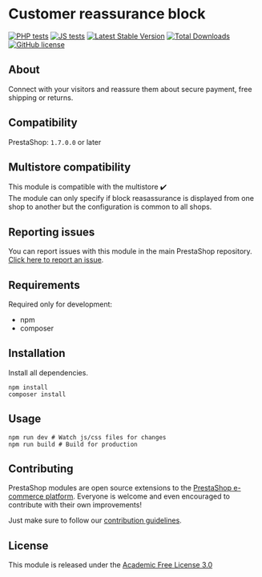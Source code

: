 # Customer reassurance block

[![PHP tests](https://github.com/PrestaShop/blockreassurance/actions/workflows/php.yml/badge.svg)](https://github.com/PrestaShop/blockreassurance/actions/workflows/php.yml)
[![JS tests](https://github.com/PrestaShop/blockreassurance/actions/workflows/js.yml/badge.svg)](https://github.com/PrestaShop/blockreassurance/actions/workflows/js.yml)
[![Latest Stable Version](https://poser.pugx.org/PrestaShop/blockreassurance/v)](//packagist.org/packages/PrestaShop/blockreassurance)
[![Total Downloads](https://poser.pugx.org/PrestaShop/blockreassurance/downloads)](//packagist.org/packages/PrestaShop/blockreassurance)
[![GitHub license](https://img.shields.io/github/license/PrestaShop/blockreassurance)](https://github.com/PrestaShop/blockreassurance/LICENSE.md)


## About

Connect with your visitors and reassure them about secure payment, free shipping or returns.

## Compatibility

PrestaShop: `1.7.0.0` or later

## Multistore compatibility

This module is compatible with the multistore :heavy_check_mark: <br/>
The module can only specify if block reasassurance is displayed from one shop to another but the configuration is common to all shops.

## Reporting issues

You can report issues with this module in the main PrestaShop repository. [Click here to report an issue][report-issue]. 

## Requirements

Required only for development:

- npm
- composer

## Installation

Install all dependencies.
```
npm install
composer install
```

## Usage

```
npm run dev # Watch js/css files for changes
npm run build # Build for production
```

## Contributing

PrestaShop modules are open source extensions to the [PrestaShop e-commerce platform][prestashop]. Everyone is welcome and even encouraged to contribute with their own improvements!

Just make sure to follow our [contribution guidelines][contribution-guidelines].

## License

This module is released under the [Academic Free License 3.0][AFL-3.0] 

[report-issue]: https://github.com/PrestaShop/PrestaShop/issues/new/choose
[prestashop]: https://www.prestashop-project.org/
[contribution-guidelines]: https://devdocs.prestashop-project.org/8/contribute/contribution-guidelines/project-modules/
[AFL-3.0]: https://opensource.org/licenses/AFL-3.0
